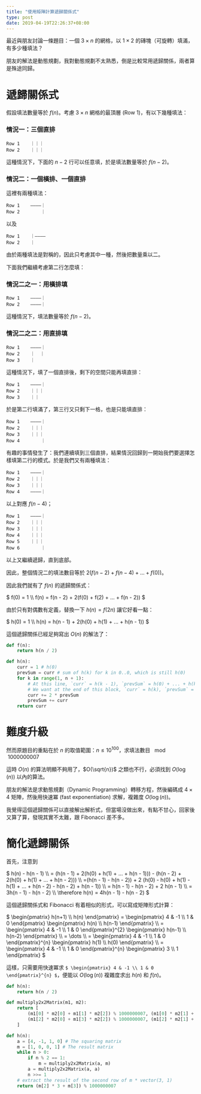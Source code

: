 ```yaml
---
title: "使用矩陣計算遞歸關係式"
type: post
date: 2019-04-19T22:26:37+08:00
---
```


最近與朋友討論一條題目：一個 $3 \times n$ 的網格，以 $1 \times 2$ 的磚塊（可旋轉）填滿，有多少種填法？

朋友的解法是動態規劃，我對動態規劃不太熟悉，倒是比較常用遞歸關係，兩者算是殊途同歸。

# 遞歸關係式

假設填法數量等於 $f(n)$。考慮 $3 \times n$ 網格的最頂層 (Row 1)，有以下幾種填法：

### 情況一：三個直排

    Row 1    ｜｜｜
    Row 2    ｜｜｜

這種情況下，下面的 $n - 2$ 行可以任意填，於是填法數量等於 $f(n - 2)$。

### 情況二：一個橫排、一個直排

這裡有兩種填法：

    Row 1    ————｜
    Row 2        ｜

以及

    Row 1    ｜————
    Row 2    ｜

由於兩種填法是對稱的，因此只考慮其中一種，然後把數量乘以二。

下面我們繼續考慮第二行怎麼填：

### 情況二之一：用橫排填

    Row 1    ————｜
    Row 2    ————｜

這種情況下，填法數量等於 $f(n - 2)$。

### 情況二之二：用直排填

    Row 1    ————｜
    Row 2    ｜  ｜
    Row 3    ｜    

這種情況下，填了一個直排後，剩下的空間只能再填直排：

    Row 1    ————｜
    Row 2    ｜｜｜
    Row 3    ｜｜  

於是第二行填滿了，第三行又只剩下一格，也是只能填直排：

    Row 1    ————｜
    Row 2    ｜｜｜
    Row 3    ｜｜｜
    Row 4        ｜

有趣的事情發生了：我們連續填到三個直排，結果情況回歸到一開始我們要選擇怎樣填第二行的模式。於是我們又有兩種填法：

    Row 1    ————｜
    Row 2    ｜｜｜
    Row 3    ｜｜｜
    Row 4    ————｜

以上對應 $f(n - 4)$；

    Row 1    ————｜
    Row 2    ｜｜｜
    Row 3    ｜｜｜
    Row 4    ｜｜｜
    Row 5    ｜｜｜
    Row 6        ｜

以上又繼續遞歸，直到底部。

因此，整個情況二的填法數目等於 $2(f(n - 2) + f(n - 4) + ... + f(0))$。

因此我們就有了 $f(n)$ 的遞歸關係式：

<p>$
f(0) = 1 \\
f(n) = f(n - 2) + 2(f(0) + f(2) + ... + f(n - 2))
$</p>

由於只有對偶數有定義，替換一下 $h(n) = f(2n)$ 讓它好看一點：

<p>$
h(0) = 1 \\
h(n) = h(n - 1) + 2(h(0) + h(1) + ... + h(n - 1))
$</p>

這個遞歸關係已經足夠寫出 $O(n)$ 的解法了：

```Python
def f(n):
    return h(n / 2)

def h(n):
    curr = 1 # h(0)
    prevSum = curr # sum of h(k) for k in 0..0, which is still h(0)
    for k in range(1, n + 1):
        # At this line, `curr` = h(k - 1), `prevSum` = h(0) + ... + h(k - 1)
        # We want at the end of this block, `curr` = h(k), `prevSum` = h(0) + ... + h(k)
        curr += 2 * prevSum
        prevSum += curr
    return curr
```

# 難度升級

然而原題目的重點在於 $n$ 的取值範圍：$n \le 10^{100}$，求填法數目 $\mod 1000000007$

這時 $O(n)$ 的算法明顯不夠用了，$O(\sqrt{n})$ 之類也不行，必須找到 $O(\log(n))$ 以內的算法。

朋友的解法是求動態規劃（Dynamic Programming）轉移方程，然後編碼成 $4 \times 4$ 矩陣，然後用快速冪 (fast exponentiation) 求解，複雜度 $O(\log(n))$。

我覺得這個遞歸關係可以直接解出解析式，但當場沒做出來，有點不甘心，回家後又算了算，發現其實不太難，跟 Fibonacci 差不多。

# 簡化遞歸關係

首先，注意到

<p>$
h(n) - h(n - 1) \\
= (h(n - 1) + 2(h(0) + h(1) + ... + h(n - 1))) - (h(n - 2) + 2(h(0) + h(1) + ... + h(n - 2))) \\
=(h(n - 1) - h(n - 2)) + 2 (h(0) - h(0) + h(1) - h(1) + ... + h(n - 2) - h(n - 2) + h(n - 1)) \\
= h(n - 1) - h(n - 2) + 2 h(n - 1) \\
= 3h(n - 1) - h(n - 2) \\
\therefore h(n) = 4h(n - 1) - h(n - 2)
$</p>

這個遞歸關係式和 Fibonacci 有着相似的形式，可以寫成矩陣形式計算：

<p>$
\begin{pmatrix}
h(n+1) \\
h(n)
\end{pmatrix}
 = 
\begin{pmatrix}
4 & -1 \\
1 & 0
\end{pmatrix}
\begin{pmatrix}
h(n) \\
h(n-1)
\end{pmatrix} \\
= \begin{pmatrix}
4 & -1 \\
1 & 0
\end{pmatrix}^{2}
\begin{pmatrix}
h(n-1) \\
h(n-2)
\end{pmatrix} \\
= \dots \\
= \begin{pmatrix}
4 & -1 \\
1 & 0
\end{pmatrix}^{n}
\begin{pmatrix}
h(1) \\
h(0)
\end{pmatrix} \\
= \begin{pmatrix}
4 & -1 \\
1 & 0
\end{pmatrix}^{n}
\begin{pmatrix}
3 \\
1
\end{pmatrix}
$</p>

這樣，只需要用快速冪求 `$
\begin{pmatrix}
4 & -1 \\
1 & 0
\end{pmatrix}^{n}
$`，便能以 $O(\log(n))$ 複雜度求出 $h(n)$ 和 $f(n)$。

```Python
def h(n):
    return h(n / 2)

def multiply2x2Matrix(m1, m2):
    return [
        (m1[0] * m2[0] + m1[1] * m2[2]) % 1000000007, (m1[0] * m2[1] + m1[1] * m2[3]) % 1000000007,
        (m1[2] * m2[0] + m1[3] * m2[2]) % 1000000007, (m1[2] * m2[1] + m1[3] * m2[3]) % 1000000007,
    ]

def h(n):
    a = [4, -1, 1, 0] # The squaring matrix
    m = [1, 0, 0, 1] # The result matrix
    while n > 0:
        if n % 2 == 1:
            m = multiply2x2Matrix(a, m)
        a = multiply2x2Matrix(a, a)
        n >>= 1
    # extract the result of the second row of m * vector(3, 1)
    return (m[2] * 3 + m[3]) % 1000000007
```

